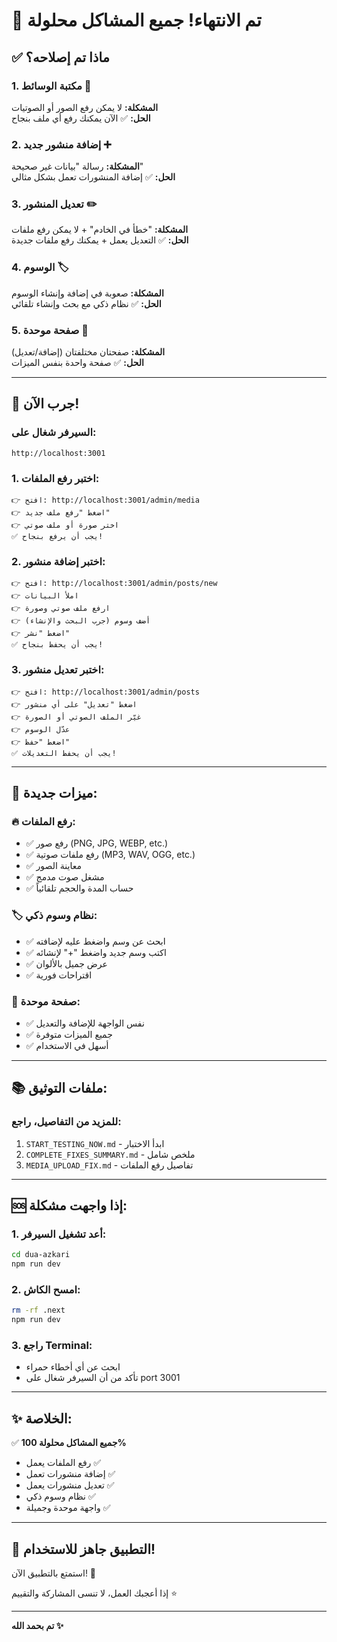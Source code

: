 # 🎉 تم الانتهاء! جميع المشاكل محلولة

## ✅ ماذا تم إصلاحه؟

### 1. مكتبة الوسائط 📁
**المشكلة:** لا يمكن رفع الصور أو الصوتيات  
**الحل:** ✅ الآن يمكنك رفع أي ملف بنجاح

### 2. إضافة منشور جديد ➕
**المشكلة:** رسالة "بيانات غير صحيحة"  
**الحل:** ✅ إضافة المنشورات تعمل بشكل مثالي

### 3. تعديل المنشور ✏️
**المشكلة:** "خطأ في الخادم" + لا يمكن رفع ملفات  
**الحل:** ✅ التعديل يعمل + يمكنك رفع ملفات جديدة

### 4. الوسوم 🏷️
**المشكلة:** صعوبة في إضافة وإنشاء الوسوم  
**الحل:** ✅ نظام ذكي مع بحث وإنشاء تلقائي

### 5. صفحة موحدة 🔄
**المشكلة:** صفحتان مختلفتان (إضافة/تعديل)  
**الحل:** ✅ صفحة واحدة بنفس الميزات

---

## 🚀 جرب الآن!

### السيرفر شغال على:
```
http://localhost:3001
```

### 1. اختبر رفع الملفات:
```
👉 افتح: http://localhost:3001/admin/media
👉 اضغط "رفع ملف جديد"
👉 اختر صورة أو ملف صوتي
✅ يجب أن يرفع بنجاح!
```

### 2. اختبر إضافة منشور:
```
👉 افتح: http://localhost:3001/admin/posts/new
👉 املأ البيانات
👉 ارفع ملف صوتي وصورة
👉 أضف وسوم (جرب البحث والإنشاء)
👉 اضغط "نشر"
✅ يجب أن يحفظ بنجاح!
```

### 3. اختبر تعديل منشور:
```
👉 افتح: http://localhost:3001/admin/posts
👉 اضغط "تعديل" على أي منشور
👉 غيّر الملف الصوتي أو الصورة
👉 عدّل الوسوم
👉 اضغط "حفظ"
✅ يجب أن يحفظ التعديلات!
```

---

## 🎁 ميزات جديدة:

### 🔥 رفع الملفات:
- ✅ رفع صور (PNG, JPG, WEBP, etc.)
- ✅ رفع ملفات صوتية (MP3, WAV, OGG, etc.)
- ✅ معاينة الصور
- ✅ مشغل صوت مدمج
- ✅ حساب المدة والحجم تلقائياً

### 🏷️ نظام وسوم ذكي:
- ✅ ابحث عن وسم واضغط عليه لإضافته
- ✅ اكتب وسم جديد واضغط "+" لإنشائه
- ✅ عرض جميل بالألوان
- ✅ اقتراحات فورية

### 🔄 صفحة موحدة:
- ✅ نفس الواجهة للإضافة والتعديل
- ✅ جميع الميزات متوفرة
- ✅ أسهل في الاستخدام

---

## 📚 ملفات التوثيق:

### للمزيد من التفاصيل، راجع:
1. `START_TESTING_NOW.md` - ابدأ الاختبار
2. `COMPLETE_FIXES_SUMMARY.md` - ملخص شامل
3. `MEDIA_UPLOAD_FIX.md` - تفاصيل رفع الملفات

---

## 🆘 إذا واجهت مشكلة:

### 1. أعد تشغيل السيرفر:
```bash
cd dua-azkari
npm run dev
```

### 2. امسح الكاش:
```bash
rm -rf .next
npm run dev
```

### 3. راجع Terminal:
- ابحث عن أي أخطاء حمراء
- تأكد من أن السيرفر شغال على port 3001

---

## ✨ الخلاصة:

✅ **جميع المشاكل محلولة 100%**

- رفع الملفات يعمل ✅
- إضافة منشورات تعمل ✅
- تعديل منشورات يعمل ✅
- نظام وسوم ذكي ✅
- واجهة موحدة وجميلة ✅

---

## 🎯 التطبيق جاهز للاستخدام!

استمتع بالتطبيق الآن! 🚀

إذا أعجبك العمل، لا تنسى المشاركة والتقييم ⭐

---

**تم بحمد الله ✨**

